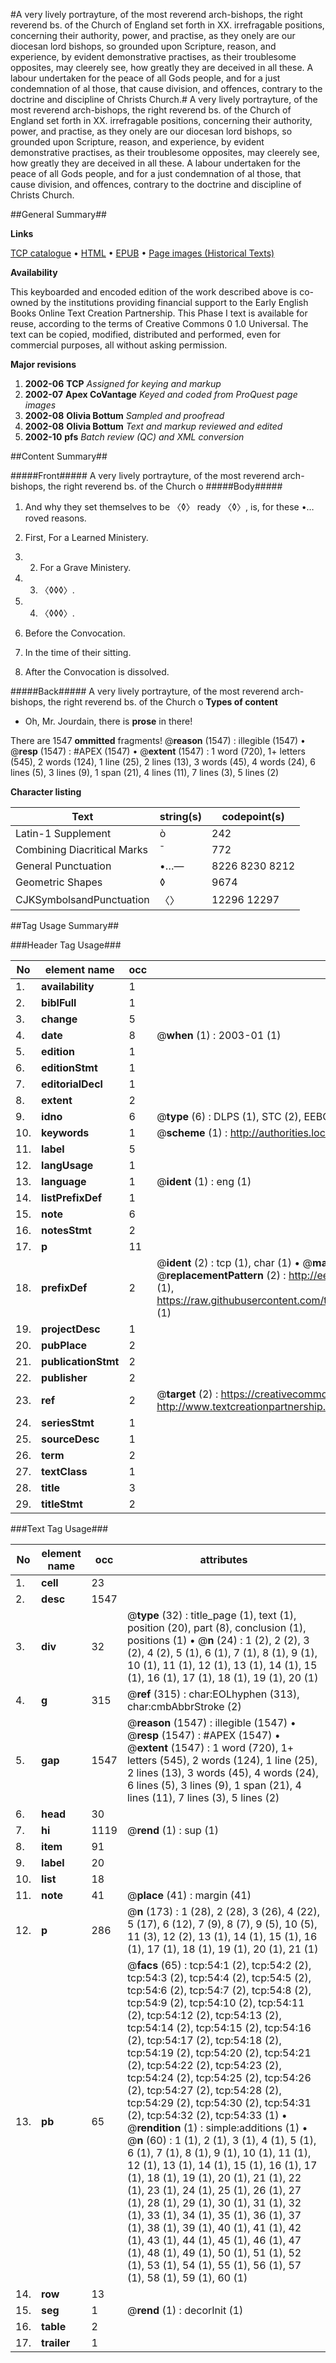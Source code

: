 #A very lively portrayture, of the most reverend arch-bishops, the right reverend bs. of the Church of England set forth in XX. irrefragable positions, concerning their authority, power, and practise, as they onely are our diocesan lord bishops, so grounded upon Scripture, reason, and experience, by evident demonstrative practises, as their troublesome opposites, may cleerely see, how greatly they are deceived in all these. A labour undertaken for the peace of all Gods people, and for a just condemnation of al those, that cause division, and offences, contrary to the doctrine and discipline of Christs Church.#
A very lively portrayture, of the most reverend arch-bishops, the right reverend bs. of the Church of England set forth in XX. irrefragable positions, concerning their authority, power, and practise, as they onely are our diocesan lord bishops, so grounded upon Scripture, reason, and experience, by evident demonstrative practises, as their troublesome opposites, may cleerely see, how greatly they are deceived in all these. A labour undertaken for the peace of all Gods people, and for a just condemnation of al those, that cause division, and offences, contrary to the doctrine and discipline of Christs Church.

##General Summary##

**Links**

[TCP catalogue](http://www.ota.ox.ac.uk/tcp/)  • 
[HTML](http://tei.it.ox.ac.uk/tcp/Texts-HTML/free/A00/A00289.html)  • 
[EPUB](http://tei.it.ox.ac.uk/tcp/Texts-EPUB/free/A00/A00289.epub) • 
[Page images (Historical Texts)](https://data.historicaltexts.jisc.ac.uk/view?pubId=eebo-99835829e&pageId=eebo-99835829e-54-1)

**Availability**

This keyboarded and encoded edition of the
	       work described above is co-owned by the institutions
	       providing financial support to the Early English Books
	       Online Text Creation Partnership. This Phase I text is
	       available for reuse, according to the terms of Creative
	       Commons 0 1.0 Universal. The text can be copied,
	       modified, distributed and performed, even for
	       commercial purposes, all without asking permission.

**Major revisions**

1. __2002-06__ __TCP__ *Assigned for keying and markup*
1. __2002-07__ __Apex CoVantage__ *Keyed and coded from ProQuest page images*
1. __2002-08__ __Olivia Bottum__ *Sampled and proofread*
1. __2002-08__ __Olivia Bottum__ *Text and markup reviewed and edited*
1. __2002-10__ __pfs__ *Batch review (QC) and XML conversion*

##Content Summary##

#####Front#####
A very lively portrayture, of the most reverend arch-bishops, the right reverend bs. of the Church o
#####Body#####

1. And why they set themselves to be 〈◊〉 ready 〈◊〉, is, for these •…roved reasons.

1. First, For a Learned Ministery.

1. 2. For a Grave Ministery.

1. 3. 〈◊◊◊〉.

1. 4. 〈◊◊◊〉.

1. Before the Convocation.

1. In the time of their sitting.

1. After the Convocation is dissolved.

#####Back#####
A very lively portrayture, of the most reverend arch-bishops, the right reverend bs. of the Church o
**Types of content**

  * Oh, Mr. Jourdain, there is **prose** in there!

There are 1547 **ommitted** fragments! 
 @__reason__ (1547) : illegible (1547)  •  @__resp__ (1547) : #APEX (1547)  •  @__extent__ (1547) : 1 word (720), 1+ letters (545), 2 words (124), 1 line (25), 2 lines (13), 3 words (45), 4 words (24), 6 lines (5), 3 lines (9), 1 span (21), 4 lines (11), 7 lines (3), 5 lines (2)

**Character listing**


|Text|string(s)|codepoint(s)|
|---|---|---|
|Latin-1 Supplement|ò|242|
|Combining             Diacritical Marks|̄|772|
|General Punctuation|•…—|8226 8230 8212|
|Geometric Shapes|◊|9674|
|CJKSymbolsandPunctuation|〈〉|12296 12297|

##Tag Usage Summary##

###Header Tag Usage###

|No|element name|occ|attributes|
|---|---|---|---|
|1.|__availability__|1||
|2.|__biblFull__|1||
|3.|__change__|5||
|4.|__date__|8| @__when__ (1) : 2003-01 (1)|
|5.|__edition__|1||
|6.|__editionStmt__|1||
|7.|__editorialDecl__|1||
|8.|__extent__|2||
|9.|__idno__|6| @__type__ (6) : DLPS (1), STC (2), EEBO-CITATION (1), PROQUEST (1), VID (1)|
|10.|__keywords__|1| @__scheme__ (1) : http://authorities.loc.gov/ (1)|
|11.|__label__|5||
|12.|__langUsage__|1||
|13.|__language__|1| @__ident__ (1) : eng (1)|
|14.|__listPrefixDef__|1||
|15.|__note__|6||
|16.|__notesStmt__|2||
|17.|__p__|11||
|18.|__prefixDef__|2| @__ident__ (2) : tcp (1), char (1)  •  @__matchPattern__ (2) : ([0-9\-]+):([0-9IVX]+) (1), (.+) (1)  •  @__replacementPattern__ (2) : http://eebo.chadwyck.com/downloadtiff?vid=$1&page=$2 (1), https://raw.githubusercontent.com/textcreationpartnership/Texts/master/tcpchars.xml#$1 (1)|
|19.|__projectDesc__|1||
|20.|__pubPlace__|2||
|21.|__publicationStmt__|2||
|22.|__publisher__|2||
|23.|__ref__|2| @__target__ (2) : https://creativecommons.org/publicdomain/zero/1.0/ (1), http://www.textcreationpartnership.org/docs/. (1)|
|24.|__seriesStmt__|1||
|25.|__sourceDesc__|1||
|26.|__term__|2||
|27.|__textClass__|1||
|28.|__title__|3||
|29.|__titleStmt__|2||


###Text Tag Usage###

|No|element name|occ|attributes|
|---|---|---|---|
|1.|__cell__|23||
|2.|__desc__|1547||
|3.|__div__|32| @__type__ (32) : title_page (1), text (1), position (20), part (8), conclusion (1), positions (1)  •  @__n__ (24) : 1 (2), 2 (2), 3 (2), 4 (2), 5 (1), 6 (1), 7 (1), 8 (1), 9 (1), 10 (1), 11 (1), 12 (1), 13 (1), 14 (1), 15 (1), 16 (1), 17 (1), 18 (1), 19 (1), 20 (1)|
|4.|__g__|315| @__ref__ (315) : char:EOLhyphen (313), char:cmbAbbrStroke (2)|
|5.|__gap__|1547| @__reason__ (1547) : illegible (1547)  •  @__resp__ (1547) : #APEX (1547)  •  @__extent__ (1547) : 1 word (720), 1+ letters (545), 2 words (124), 1 line (25), 2 lines (13), 3 words (45), 4 words (24), 6 lines (5), 3 lines (9), 1 span (21), 4 lines (11), 7 lines (3), 5 lines (2)|
|6.|__head__|30||
|7.|__hi__|1119| @__rend__ (1) : sup (1)|
|8.|__item__|91||
|9.|__label__|20||
|10.|__list__|18||
|11.|__note__|41| @__place__ (41) : margin (41)|
|12.|__p__|286| @__n__ (173) : 1 (28), 2 (28), 3 (26), 4 (22), 5 (17), 6 (12), 7 (9), 8 (7), 9 (5), 10 (5), 11 (3), 12 (2), 13 (1), 14 (1), 15 (1), 16 (1), 17 (1), 18 (1), 19 (1), 20 (1), 21 (1)|
|13.|__pb__|65| @__facs__ (65) : tcp:54:1 (2), tcp:54:2 (2), tcp:54:3 (2), tcp:54:4 (2), tcp:54:5 (2), tcp:54:6 (2), tcp:54:7 (2), tcp:54:8 (2), tcp:54:9 (2), tcp:54:10 (2), tcp:54:11 (2), tcp:54:12 (2), tcp:54:13 (2), tcp:54:14 (2), tcp:54:15 (2), tcp:54:16 (2), tcp:54:17 (2), tcp:54:18 (2), tcp:54:19 (2), tcp:54:20 (2), tcp:54:21 (2), tcp:54:22 (2), tcp:54:23 (2), tcp:54:24 (2), tcp:54:25 (2), tcp:54:26 (2), tcp:54:27 (2), tcp:54:28 (2), tcp:54:29 (2), tcp:54:30 (2), tcp:54:31 (2), tcp:54:32 (2), tcp:54:33 (1)  •  @__rendition__ (1) : simple:additions (1)  •  @__n__ (60) : 1 (1), 2 (1), 3 (1), 4 (1), 5 (1), 6 (1), 7 (1), 8 (1), 9 (1), 10 (1), 11 (1), 12 (1), 13 (1), 14 (1), 15 (1), 16 (1), 17 (1), 18 (1), 19 (1), 20 (1), 21 (1), 22 (1), 23 (1), 24 (1), 25 (1), 26 (1), 27 (1), 28 (1), 29 (1), 30 (1), 31 (1), 32 (1), 33 (1), 34 (1), 35 (1), 36 (1), 37 (1), 38 (1), 39 (1), 40 (1), 41 (1), 42 (1), 43 (1), 44 (1), 45 (1), 46 (1), 47 (1), 48 (1), 49 (1), 50 (1), 51 (1), 52 (1), 53 (1), 54 (1), 55 (1), 56 (1), 57 (1), 58 (1), 59 (1), 60 (1)|
|14.|__row__|13||
|15.|__seg__|1| @__rend__ (1) : decorInit (1)|
|16.|__table__|2||
|17.|__trailer__|1||
